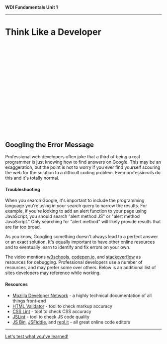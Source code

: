 **WDI Fundamentals Unit 1**

---

# Think Like a Developer

<script src="//fast.wistia.com/embed/medias/rp438sbxlm.jsonp" async></script><script src="//fast.wistia.com/assets/external/E-v1.js" async></script><div class="wistia_responsive_padding" style="padding:56.25% 0 0 0;position:relative;"><div class="wistia_responsive_wrapper" style="height:100%;left:0;position:absolute;top:0;width:100%;"><div class="wistia_embed wistia_async_rp438sbxlm seo=false videoFoam=true" style="height:100%;width:100%">&nbsp;</div></div></div>


## Googling the Error Message
Professional web developers often joke that a third of being a real programmer is just knowing how to find answers on Google. This may be an exaggeration, but the point is not to worry if you ever find yourself scouring the web for the solution to a difficult coding problem. Even professionals do this and it's totally normal.

#### Troubleshooting
When you search Google, it's important to include the programming language you're using in your search query to narrow the results. For example, if you're looking to add an alert function to your page using JavaScript, you should search "alert method JS" or "alert method JavaScript." Only searching for "alert method" will likely provide results that are far too broad.

As you know, Googling something doesn't always lead to a perfect answer or an exact solution. It's equally important to have other online resources and to eventually learn to identify and fix errors on your own.

The video mentions [w3schools](http://www.w3schools.com/), [codepen.io](http://codepen.io/), and [stackoverflow](http://stackoverflow.com/) as resources for debugging. Professional developers use a number of resources, and may prefer some over others. Below is an additional list of sites developers may reference while working.

#### Resources
* [Mozilla Developer Network](https://developer.mozilla.org/en-US/) - a highly technical documentation of all things front-end
* [HTML Validator](https://validator.w3.org/) - tool to check markup accuracy
* [CSS Lint](http://csslint.net/) - tool to check CSS accuracy
* [JSLint](http://jslint.com/) - tool to check JS code quality
* [JS Bin](https://jsbin.com/?html,css,output), [JSFiddle](https://jsfiddle.net/), and [repl.it](https://repl.it/) - all great online code editors


---

[Let's test what you've learned!](01_unit/developer-foundations-quiz.md)
